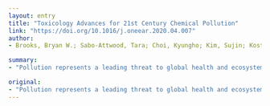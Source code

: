 ```yaml
---
layout: entry
title: "Toxicology Advances for 21st Century Chemical Pollution"
link: "https://doi.org/10.1016/j.oneear.2020.04.007"
author:
- Brooks, Bryan W.; Sabo-Attwood, Tara; Choi, Kyungho; Kim, Sujin; Kostal, Jakub; LaLone, Carlie A.; Langan, Laura M.; Margiotta-Casaluci, Luigi; You, Jing; Zhang, Xiaowei

summary:
- "Pollution represents a leading threat to global health and ecosystems. Systems-based initiatives require theoretical and translational platforms to address chemical pollution. Comparative and predictive toxicology are providing integrative approaches for identifying contaminants, designing less hazardous alternatives, and reducing the impacts of chemical pollution. Pollution is a threat to planetary health, EcoHealth, and One Health. Using toxicology, systems-based programs require a translational approach to address the problem."

original:
- "Pollution represents a leading threat to global health and ecosystems. Systems-based initiatives, including Planetary Health, EcoHealth, and One Health, require theoretical and translational platforms to address chemical pollution. Comparative and predictive toxicology are providing integrative approaches for identifying problematic contaminants, designing less hazardous alternatives, and reducing the impacts of chemical pollution."
---
```


